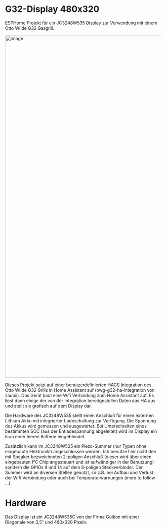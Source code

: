 # G32-Display 480x320
ESPHome Projekt für ein JC3248W535 Display zur Verwendung mit einem Otto Wilde G32 Gasgrill.

<img width="1729" height="1106" alt="image" src="https://github.com/user-attachments/assets/a9158e56-d6d5-44fd-928d-42a75e272495" />

Dieses Projekt setzt auf einer benutzerdefinierten HACS Integration des Otto Wilde G32 Grills in Home Assistant auf (owg-g32-ha-integration von zaubii).
Das Gerät baut eine Wifi Verbindung zum Home Assistant auf. Es liest dann einige der von der Integration bereitgestellen Daten aus HA aus und stellt sie grafisch auf dem Display dar.

Die Hardware des JC3248W535 stellt einen Anschluß für einen externen Lithium Akku mit integrierter Ladeschaltung zur Verfügung. Die Spannung des Akkus wird gemessen und ausgewertet. Bei Unterschreiten eines bestimmten SOC (aus der Entladespannung abgeleitet) wird im Display ein Icon einer leeren Batterie eingeblendet.

Zusätzlich kann im JC3248W535 ein Piezo-Summer (nur Typen ohne eingebaute Elektronik!) angeschlossen werden. Ich benutze hier nicht den mit Speaker bezweichneten 2-poligen Anschluß (dieser wird über einen eingebauten I²C Chip angesteuert und ist aufwändiger in der Benutzung) sondern die GPIOs 9 und 14 auf dem 8-poligen Steckverbinder. Der Summer wird an diversen Stellen genutzt, so z.B. bei Aufbau und Verlust der Wifi Verbindung oder auch bei Temperaturwarnungen (more to follow ...).

# Hardware
Das Display ist ein JC3248W535C von der Firma Guition mit einer Diagonale von 3,5" und 480x320 Pixeln.

